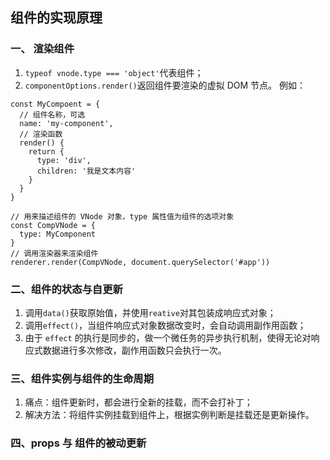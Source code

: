 ## 组件的实现原理

### 一、 渲染组件

1. `typeof vnode.type === 'object'`代表组件；
2. `componentOptions.render()`返回组件要渲染的虚拟 DOM 节点。
   例如：

```
const MyCompoent = {
  // 组件名称，可选
  name: 'my-component',
  // 渲染函数
  render() {
    return {
      type: 'div',
      children: '我是文本内容'
    }
  }
}

// 用来描述组件的 VNode 对象，type 属性值为组件的选项对象
const CompVNode = {
  type: MyComponent
}
// 调用渲染器来渲染组件
renderer.render(CompVNode, document.querySelector('#app'))
```

### 二、组件的状态与自更新

1. 调用`data()`获取原始值，并使用`reative`对其包装成响应式对象；
2. 调用`effect()`，当组件响应式对象数据改变时，会自动调用副作用函数；
3. 由于 `effect` 的执行是同步的，做一个微任务的异步执行机制，使得无论对响应式数据进行多次修改，副作用函数只会执行一次。

### 三、组件实例与组件的生命周期

1. 痛点：组件更新时，都会进行全新的挂载，而不会打补丁；
2. 解决方法：将组件实例挂载到组件上，根据实例判断是挂载还是更新操作。

### 四、props 与 组件的被动更新

